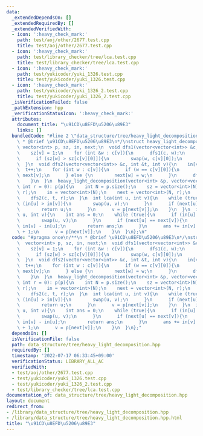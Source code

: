```yaml
---
data:
  _extendedDependsOn: []
  _extendedRequiredBy: []
  _extendedVerifiedWith:
  - icon: ':heavy_check_mark:'
    path: test/aoj/other/2677.test.cpp
    title: test/aoj/other/2677.test.cpp
  - icon: ':heavy_check_mark:'
    path: test/library_checker/tree/lca.test.cpp
    title: test/library_checker/tree/lca.test.cpp
  - icon: ':heavy_check_mark:'
    path: test/yukicoder/yuki_1326.test.cpp
    title: test/yukicoder/yuki_1326.test.cpp
  - icon: ':heavy_check_mark:'
    path: test/yukicoder/yuki_1326_2.test.cpp
    title: test/yukicoder/yuki_1326_2.test.cpp
  _isVerificationFailed: false
  _pathExtension: hpp
  _verificationStatusIcon: ':heavy_check_mark:'
  attributes:
    document_title: "\u91CD\u8EFD\u5206\u89E3"
    links: []
  bundledCode: "#line 2 \"data_structure/tree/heavy_light_decomposition.hpp\"\n/**\n\
    \ * @brief \u91CD\u8EFD\u5206\u89E3\n*/\nstruct heavy_light_decomposition{\n \
    \ vector<int> p, sz, in, next;\n  void dfs1(vector<vector<int>> &c, int v){\n\
    \    sz[v] = 1;\n    for (int &w : c[v]){\n      dfs1(c, w);\n      sz[v] += sz[w];\n\
    \      if (sz[w] > sz[c[v][0]]){\n        swap(w, c[v][0]);\n      }\n    }\n\
    \  }\n  void dfs2(vector<vector<int>> &c, int &t, int v){\n    in[v] = t;\n  \
    \  t++;\n    for (int w : c[v]){\n      if (w == c[v][0]){\n        next[w] =\
    \ next[v];\n      } else {\n        next[w] = w;\n      }\n      dfs2(c, t, w);\n\
    \    }\n  }\n  heavy_light_decomposition(vector<int> &p, vector<vector<int>> &c,\
    \ int r = 0): p(p){\n    int N = p.size();\n    sz = vector<int>(N);\n    dfs1(c,\
    \ r);\n    in = vector<int>(N);\n    next = vector<int>(N, r);\n    int t = 0;\n\
    \    dfs2(c, t, r);\n  }\n  int lca(int u, int v){\n    while (true){\n      if\
    \ (in[u] > in[v]){\n        swap(u, v);\n      }\n      if (next[u] == next[v]){\n\
    \        return u;\n      }\n      v = p[next[v]];\n    }\n  }\n  int dist(int\
    \ u, int v){\n    int ans = 0;\n    while (true){\n      if (in[u] > in[v]){\n\
    \        swap(u, v);\n      }\n      if (next[u] == next[v]){\n        ans +=\
    \ in[v] - in[u];\n        return ans;\n      }\n      ans += in[v] - in[next[v]]\
    \ + 1;\n      v = p[next[v]];\n    }\n  }\n};\n"
  code: "#pragma once\n/**\n * @brief \u91CD\u8EFD\u5206\u89E3\n*/\nstruct heavy_light_decomposition{\n\
    \  vector<int> p, sz, in, next;\n  void dfs1(vector<vector<int>> &c, int v){\n\
    \    sz[v] = 1;\n    for (int &w : c[v]){\n      dfs1(c, w);\n      sz[v] += sz[w];\n\
    \      if (sz[w] > sz[c[v][0]]){\n        swap(w, c[v][0]);\n      }\n    }\n\
    \  }\n  void dfs2(vector<vector<int>> &c, int &t, int v){\n    in[v] = t;\n  \
    \  t++;\n    for (int w : c[v]){\n      if (w == c[v][0]){\n        next[w] =\
    \ next[v];\n      } else {\n        next[w] = w;\n      }\n      dfs2(c, t, w);\n\
    \    }\n  }\n  heavy_light_decomposition(vector<int> &p, vector<vector<int>> &c,\
    \ int r = 0): p(p){\n    int N = p.size();\n    sz = vector<int>(N);\n    dfs1(c,\
    \ r);\n    in = vector<int>(N);\n    next = vector<int>(N, r);\n    int t = 0;\n\
    \    dfs2(c, t, r);\n  }\n  int lca(int u, int v){\n    while (true){\n      if\
    \ (in[u] > in[v]){\n        swap(u, v);\n      }\n      if (next[u] == next[v]){\n\
    \        return u;\n      }\n      v = p[next[v]];\n    }\n  }\n  int dist(int\
    \ u, int v){\n    int ans = 0;\n    while (true){\n      if (in[u] > in[v]){\n\
    \        swap(u, v);\n      }\n      if (next[u] == next[v]){\n        ans +=\
    \ in[v] - in[u];\n        return ans;\n      }\n      ans += in[v] - in[next[v]]\
    \ + 1;\n      v = p[next[v]];\n    }\n  }\n};"
  dependsOn: []
  isVerificationFile: false
  path: data_structure/tree/heavy_light_decomposition.hpp
  requiredBy: []
  timestamp: '2022-07-17 06:33:45+09:00'
  verificationStatus: LIBRARY_ALL_AC
  verifiedWith:
  - test/aoj/other/2677.test.cpp
  - test/yukicoder/yuki_1326.test.cpp
  - test/yukicoder/yuki_1326_2.test.cpp
  - test/library_checker/tree/lca.test.cpp
documentation_of: data_structure/tree/heavy_light_decomposition.hpp
layout: document
redirect_from:
- /library/data_structure/tree/heavy_light_decomposition.hpp
- /library/data_structure/tree/heavy_light_decomposition.hpp.html
title: "\u91CD\u8EFD\u5206\u89E3"
---
```

